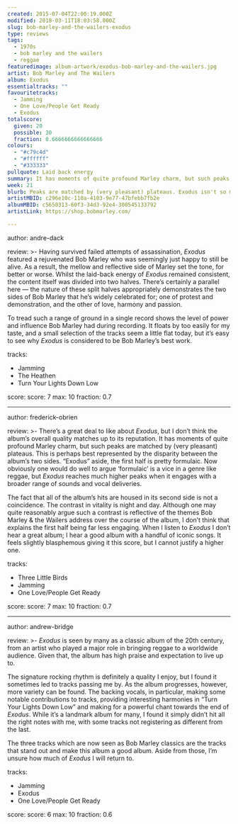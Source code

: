 ```yaml
---
created: 2015-07-04T22:00:19.000Z
modified: 2018-03-11T18:03:58.000Z
slug: bob-marley-and-the-wailers-exodus
type: reviews
tags:
  - 1970s
  - bob marley and the wailers
  - reggae
featuredimage: album-artwork/exodus-bob-marley-and-the-wailers.jpg
artist: Bob Marley and The Wailers
album: Exodus
essentialtracks: ""
favouritetracks:
  - Jamming
  - One Love/People Get Ready
  - Exodus
totalscore:
  given: 20
  possible: 30
  fraction: 0.6666666666666666
colours:
  - "#c79c4d"
  - "#ffffff"
  - "#333333"
pullquote: Laid back energy
summary: It has moments of quite profound Marley charm, but such peaks are matched by (very pleasant) plateaus. When I listen to Exodus I don't hear a great album; I hear a good album with a handful of iconic songs.
week: 21
blurb: Peaks are matched by (very pleasant) plateaus. Exodus isn't so much a great album as it is a good album with a handful of iconic songs.
artistMBID: c296e10c-110a-4103-9e77-47bfebb7fb2e
albumMBID: c5650313-60f3-34d3-92e4-300545133792
artistLink: https://shop.bobmarley.com/

---
```


author: andre-dack

review: >-
  Having survived failed attempts of assassination, *Exodus* featured a rejuvenated Bob Marley who was seemingly just happy to still be alive. As a result, the mellow and reflective side of Marley set the tone, for better or worse. Whilst the laid-back energy of *Exodus* remained consistent, the content itself was divided into two halves. There’s certainly a parallel here — the nature of these split halves appropriately demonstrates the two sides of Bob Marley that he’s widely celebrated for; one of protest and demonstration, and the other of love, harmony and passion. 
  
  To tread such a range of ground in a single record shows the level of power and influence Bob Marley had during recording. It floats by too easily for my taste, and a small selection of the tracks seem a little flat today, but it’s easy to see why *Exodus* is considered to be Bob Marley’s best work.

tracks:
  - Jamming
  - ­The Heathen
  - ­Turn Your Lights Down Low

score:
  score: 7
  max: 10
  fraction: 0.7

---
author: frederick-obrien

review: >-
  There’s a great deal to like about *Exodus*, but I don’t think the album’s overall quality matches up to its reputation. It has moments of quite profound Marley charm, but such peaks are matched by (very pleasant) plateaus. This is perhaps best represented by the disparity between the album’s two sides. “Exodus” aside, the first half is pretty formulaic. Now obviously one would do well to argue ‘formulaic’ is a vice in a genre like reggae, but *Exodus* reaches much higher peaks when it engages with a broader range of sounds and vocal deliveries. 
  
  The fact that all of the album’s hits are housed in its second side is not a coincidence. The contrast in vitality is night and day. Although one may quite reasonably argue such a contrast is reflective of the themes Bob Marley & the Wailers address over the course of the album, I don’t think that explains the first half being far less engaging. When I listen to *Exodus* I don’t hear a great album; I hear a good album with a handful of iconic songs. It feels slightly blasphemous giving it this score, but I cannot justify a higher one.

tracks:
  - Three Little Birds
  - ­Jamming
  - ­One Love/People Get Ready

score:
  score: 7
  max: 10
  fraction: 0.7

---
author: andrew-bridge

review: >-
  *Exodus* is seen by many as a classic album of the 20th century, from an artist who played a major role in bringing reggae to a worldwide audience. Given that, the album has high praise and expectation to live up to. 
  
  The signature rocking rhythm is definitely a quality I enjoy, but I found it sometimes led to tracks passing me by. As the album progresses, however, more variety can be found. The backing vocals, in particular, making some notable contributions to tracks, providing interesting harmonies in “Turn Your Lights Down Low” and making for a powerful chant towards the end of *Exodus*. While it’s a landmark album for many, I found it simply didn’t hit all the right notes with me, with some tracks not registering as different from the last. 
  
  The three tracks which are now seen as Bob Marley classics are the tracks that stand out and make this album a good album. Aside from those, I’m unsure how much of *Exodus* I will return to.

tracks:
  - Jamming
  - ­Exodus
  - ­One Love/People Get Ready

score:
  score: 6
  max: 10
  fraction: 0.6
